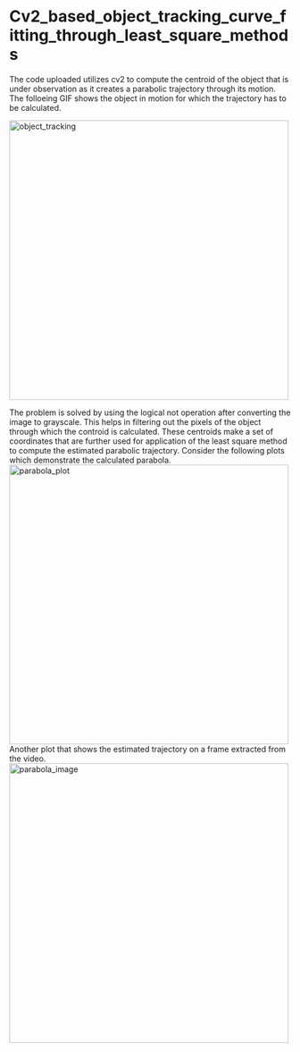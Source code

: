 # Cv2_based_object_tracking_curve_fitting_through_least_square_methods
The code uploaded utilizes cv2 to compute the centroid of the object that is under observation as it creates a parabolic trajectory through its motion. The folloeing GIF shows the object in motion for 
which the trajectory has to be calculated.

<img src="https://github.com/user-attachments/assets/b8413abf-ed22-414f-84c7-2c9f9c4ee7b0" alt="object_tracking" width="500"/>

The problem is solved by using the logical not operation after converting the image to grayscale. This helps in filtering out the pixels of the object through which the controid is calculated.
These centroids make a set of coordinates that are further used for application of the least square method to compute the estimated parabolic trajectory. Consider the following plots which demonstrate
the calculated parabola.
<img src="https://github.com/user-attachments/assets/03a620c8-88cc-4930-872a-fe77894e8b0c" alt="parabola_plot" width="500"/>
Another plot that shows the estimated trajectory on a frame extracted from the video.
<img src="https://github.com/user-attachments/assets/1a1e1b42-3a4f-4d88-b0c1-e986c241ce90" alt="parabola_image" width="500"/>
